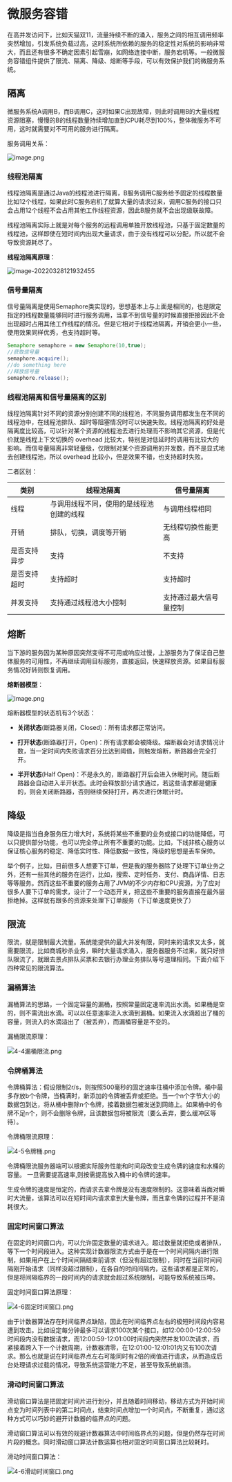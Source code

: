 # 微服务容错

在高并发访问下，比如天猫双11，流量持续不断的涌入，服务之间的相互调用频率突然增加，引发系统负载过高，这时系统所依赖的服务的稳定性对系统的影响非常大，而且还有很多不确定因素引起雪崩，如网络连接中断，服务宕机等。一般微服务容错组件提供了限流、隔离、降级、熔断等手段，可以有效保护我们的微服务系统。

## 隔离 

微服务系统A调用B，而B调用C，这时如果C出现故障，则此时调用B的大量线程资源阻塞，慢慢的B的线程数量持续增加直到CPU耗尽到100%，整体微服务不可用，这时就需要对不可用的服务进行隔离。

服务调用关系：

![image.png](https://cdn.jsdelivr.net/gh/letengzz/Two-C@main/img/Java/202303301456380.png)

### 线程池隔离

线程池隔离是通过Java的线程池进行隔离，B服务调用C服务给予固定的线程数量比如12个线程，如果此时C服务宕机了就算大量的请求过来，调用C服务的接口只会占用12个线程不会占用其他工作线程资源，因此B服务就不会出现级联故障。

线程池隔离实际上就是对每个服务的远程调用单独开放线程池，只基于固定数量的线程池，这样即使在短时间内出现大量请求，由于没有线程可以分配，所以就不会导致资源耗尽了。

**线程池隔离原理**：

![image-20220328121932455](https://cdn.jsdelivr.net/gh/letengzz/Two-C@main/img/Java/202303311908505.png)

### 信号量隔离

信号量隔离是使用Semaphore类实现的，思想基本上与上面是相同的，也是限定指定的线程数量能够同时进行服务调用，当拿不到信号量的时候直接拒接因此不会出现超时占用其他工作线程的情况。但是它相对于线程池隔离，开销会更小一些，使用效果同样优秀，也支持超时等。

```java
Semaphore semaphore = new Semaphore(10,true);  
//获取信号量  
semaphore.acquire();  
//do something here  
//释放信号量  
semaphore.release();  
```

### 线程池隔离和信号量隔离的区别

线程池隔离针对不同的资源分别创建不同的线程池，不同服务调用都发生在不同的线程池中，在线程池排队、超时等阻塞情况时可以快速失败。线程池隔离的好处是隔离度比较高，可以针对某个资源的线程池去进行处理而不影响其它资源，但是代价就是线程上下文切换的 overhead 比较大，特别是对低延时的调用有比较大的影响。而信号量隔离非常轻量级，仅限制对某个资源调用的并发数，而不是显式地去创建线程池，所以 overhead 比较小，但是效果不错，也支持超时失败。

二者区别：

| 类别         | 线程池隔离                               | 信号量隔离             |
| ------------ | ---------------------------------------- | ---------------------- |
| 线程         | 与调用线程不同，使用的是线程池创建的线程 | 与调用线程相同         |
| 开销         | 排队，切换，调度等开销                   | 无线程切换性能更高     |
| 是否支持异步 | 支持                                     | 不支持                 |
| 是否支持超时 | 支持超时                                 | 支持超时               |
| 并发支持     | 支持通过线程池大小控制                   | 支持通过最大信号量控制 |

## 熔断 

当下游的服务因为某种原因突然变得不可用或响应过慢，上游服务为了保证自己整体服务的可用性，不再继续调用目标服务，直接返回，快速释放资源。如果目标服务情况好转则恢复调用。

**熔断器模型**：

![image.png](https://cdn.jsdelivr.net/gh/letengzz/Two-C@main/img/Java/202303301456720.png)

熔断器模型的状态机有3个状态：

- **关闭状态**(断路器关闭，Closed)：所有请求都正常访问。

- **打开状态**(断路器打开，Open)：所有请求都会被降级。熔断器会对请求情况计数，当一定时间内失败请求百分比达到阈值，则触发熔断，断路器会完全打开。

- **半开状态**(Half Open)：不是永久的，断路器打开后会进入休眠时间。随后断路器会自动进入半开状态。此时会释放部分请求通过，若这些请求都是健康的，则会关闭断路器，否则继续保持打开，再次进行休眠计时。 

## 降级 

降级是指当自身服务压力增大时，系统将某些不重要的业务或接口的功能降低，可以只提供部分功能，也可以完全停止所有不重要的功能。比如，下线非核心服务以保证核心服务的稳定、降低实时性、降低数据一致性，降级的思想是丢车保帅。

举个例子，比如，目前很多人想要下订单，但是我的服务器除了处理下订单业务之外，还有一些其他的服务在运行，比如，搜索、定时任务、支付、商品详情、日志等等服务。然而这些不重要的服务占用了JVM的不少内存和CPU资源，为了应对很多人要下订单的需求，设计了一个动态开关，把这些不重要的服务直接在最外层拒绝掉。这样就有跟多的资源来处理下订单服务（下订单速度更快了）

## 限流 

限流，就是限制最大流量。系统能提供的最大并发有限，同时来的请求又太多，就需要限流，比如商城秒杀业务，瞬时大量请求涌入，服务器服务不过来，就只好排队限流了，就跟去景点排队买票和去银行办理业务排队等号道理相同。下面介绍下四种常见的限流算法。

### 漏桶算法

漏桶算法的思路，一个固定容量的漏桶，按照常量固定速率流出水滴。如果桶是空的，则不需流出水滴。可以以任意速率流入水滴到漏桶。如果流入水滴超出了桶的容量，则流入的水滴溢出了（被丢弃），而漏桶容量是不变的。

漏桶限流原理：

![4-4漏桶限流.png](https://cdn.jsdelivr.net/gh/letengzz/Two-C@main/img/Java/202303301455743.png)

### 令牌桶算法

令牌桶算法：假设限制2r/s，则按照500毫秒的固定速率往桶中添加令牌。桶中最多存放b个令牌，当桶满时，新添加的令牌被丢弃或拒绝。当一个n个字节大小的数据包到达，将从桶中删除n个令牌，接着数据包被发送到网络上。如果桶中的令牌不足n个，则不会删除令牌，且该数据包将被限流（要么丢弃，要么缓冲区等待）。

令牌桶限流原理：

![4-5令牌桶.png](https://cdn.jsdelivr.net/gh/letengzz/Two-C@main/img/Java/202303301456243.png)

令牌桶限流服务器端可以根据实际服务性能和时间段改变生成令牌的速度和水桶的容量。 一旦需要提高速率,则按需提高放入桶中的令牌的速率。

生成令牌的速度是恒定的，而请求去拿令牌是没有速度限制的。这意味着当面对瞬时大流量，该算法可以在短时间内请求拿到大量令牌，而且拿令牌的过程并不是消耗很大。

### 固定时间窗口算法

在固定的时间窗口内，可以允许固定数量的请求进入。超过数量就拒绝或者排队，等下一个时间段进入。这种实现计数器限流方式由于是在一个时间间隔内进行限制，如果用户在上个时间间隔结束前请求（但没有超过限制），同时在当前时间间隔刚开始请求（同样没超过限制），在各自的时间间隔内，这些请求都是正常的，但是将间隔临界的一段时间内的请求就会超过系统限制，可能导致系统被压垮。

固定时间窗口算法原理：

![4-6固定时间窗口.png](https://cdn.jsdelivr.net/gh/letengzz/Two-C@main/img/Java/202303301456023.png)

由于计数器算法存在时间临界点缺陷，因此在时间临界点左右的极短时间段内容易遭到攻击。比如设定每分钟最多可以请求100次某个接口，如12:00:00-12:00:59时间段内没有数据请求，而12:00:59-12:01:00时间段内突然并发100次请求，而紧接着跨入下一个计数周期，计数器清零，在12:01:00-12:01:01内又有100次请求。那么也就是说在时间临界点左右可能同时有2倍的阀值进行请求，从而造成后台处理请求过载的情况，导致系统运营能力不足，甚至导致系统崩溃。

### 滑动时间窗口算法

滑动窗口算法是把固定时间片进行划分，并且随着时间移动，移动方式为开始时间点变为时间列表中的第二时间点，结束时间点增加一个时间点，不断重复，通过这种方式可以巧妙的避开计数器的临界点的问题。

滑动窗口算法可以有效的规避计数器算法中时间临界点的问题，但是仍然存在时间片段的概念。同时滑动窗口算法计数运算也相对固定时间窗口算法比较耗时。

滑动时间窗口算法：

![4-6滑动时间窗口.png](https://cdn.jsdelivr.net/gh/letengzz/Two-C@main/img/Java/202303301456585.png)